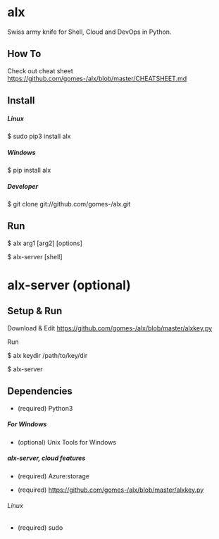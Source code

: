# alx

Swiss army knife for Shell, Cloud and DevOps in Python.

## How To

Check out cheat sheet https://github.com/gomes-/alx/blob/master/CHEATSHEET.md

## Install

##### Linux

$ sudo pip3 install alx

##### Windows

$ pip install alx

##### Developer

$ git clone git://github.com/gomes-/alx.git

## Run

$ alx arg1 [arg2] [options]

$ alx-server [shell]

# alx-server (optional)

## Setup & Run

Download & Edit https://github.com/gomes-/alx/blob/master/alxkey.py

Run

$ alx keydir /path/to/key/dir

$ alx-server


## Dependencies

* (required) Python3
 
##### For Windows

* (optional) Unix Tools for Windows
 
##### alx-server, cloud features

* (required) Azure:storage

* (required) https://github.com/gomes-/alx/blob/master/alxkey.py

###### Linux

* (required) sudo






